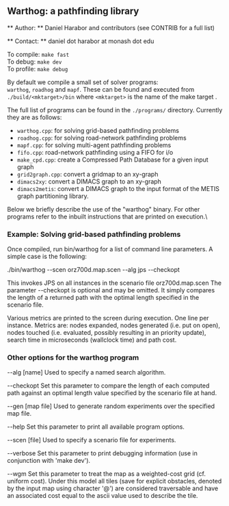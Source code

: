 ## Warthog: a pathfinding library ## 
** Author: ** Daniel Harabor and contributors (see CONTRIB for a full list)  

** Contact: ** daniel dot harabor at monash dot edu  

To compile: `make fast`  
To debug: `make dev`  
To profile: `make debug`  

By default we compile a small set of solver programs:   
`warthog`, `roadhog` and `mapf`. These can be found and executed from 
`./build/<mktarget>/bin` where `<mktarget>` is the name of the make target .

The full list of programs can be found in the `./programs/` directory. Currently 
they are as follows:

- `warthog.cpp`: for solving grid-based pathfinding problems
- `roadhog.cpp`: for solving road-network pathfinding problems
- `mapf.cpp`: for solving multi-agent pathfinding problems
- `fifo.cpp`: road-network pathfinding using a FIFO for i/o
- `make_cpd.cpp`: create a Compressed Path Database for a given input graph
- `grid2graph.cpp`: convert a gridmap to an xy-graph
- `dimacs2xy`: convert a DIMACS graph to an xy-graph
- `dimacs2metis`: convert a DIMACS graph to the input format of the METIS 
graph partitioning library.

Below we briefly describe the use of the "warthog" binary. For other programs 
refer to the inbuilt instructions that are printed on execution.\

### Example: Solving grid-based pathfinding problems ###

Once compiled, run bin/warthog for a list of command line parameters. 
A simple case is the following:

./bin/warthog --scen orz700d.map.scen --alg jps --checkopt

This invokes JPS on all instances in the scenario file orz700d.map.scen
The parameter --checkopt is optional and may be omitted. It simply
compares the length of a returned path with the optimal length specified
in the scenario file.

Various metrics are printed to the screen during execution. One line per instance.
Metrics are: nodes expanded, nodes generated (i.e. put on open), nodes touched
(i.e. evaluated, possibly resulting in an priority update), search time 
in microseconds (wallclock time) and path cost.

### Other options for the warthog program ###

--alg [name]
Used to specify a named search algorithm.

--checkopt
Set this parameter to compare the length of each computed path against an
optimal length value specified by the scenario file at hand.

--gen [map file]
Used to generate random experiments over the specified map file.

--help
Set this parameter to print all available program options.

--scen [file]
Used to specify a scenario file for experiments.

--verbose
Set this parameter to print debugging information (use in conjunction with 
'make dev').

--wgm
Set this parameter to treat the map as a weighted-cost grid 
(cf. uniform cost). Under this model all tiles (save for explicit obstacles,
denoted by the input map using character '@') are considered traversable and 
have an associated cost equal to the ascii value used to describe the tile.
